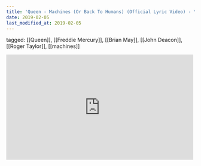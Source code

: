 ```yaml
---
title: 'Queen - Machines (Or Back To Humans) (Official Lyric Video) - YouTube'
date: 2019-02-05
last_modified_at: 2019-02-05
---
```

tagged: [[Queen]], [[Freddie Mercury]], [[Brian May]], [[John Deacon]], [[Roger Taylor]], [[machines]]
<iframe allow="accelerometer; autoplay; clipboard-write; encrypted-media; gyroscope; picture-in-picture" allowfullscreen="" frameborder="0" height="281" id="youtube_iframe" src="https://www.youtube.com/embed/aX6vPWW8n-I?feature=oembed&amp;enablejsapi=1&amp;origin=https://safe.txmblr.com&amp;wmode=opaque" width="500"></iframe>
